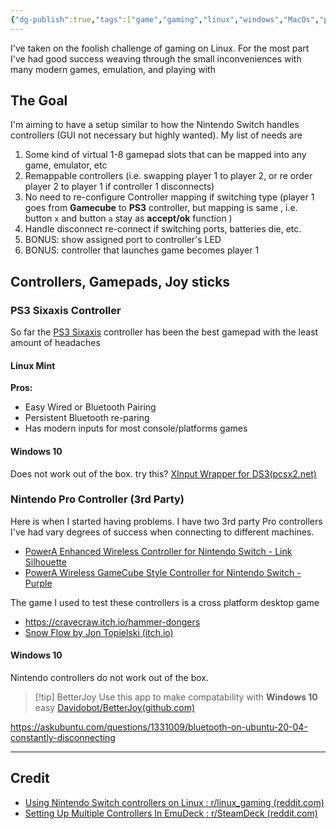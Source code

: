 ```yaml
---
{"dg-publish":true,"tags":["game","gaming","linux","windows","MacOs","playstation","nintendo"],"permalink":"/developer/emulation/Controller, Gamepad, Joypad Management/","dgPassFrontmatter":true}
---
```


I've taken on the foolish challenge of gaming on Linux. For the most part I've had good success weaving through the small inconveniences with many modern games, emulation, and playing with 

## The Goal
I'm aiming to have a setup similar to how the Nintendo Switch handles controllers (GUI not necessary but highly wanted). My list of needs are
1. Some kind of virtual 1-8 gamepad slots that can be mapped into any game, emulator, etc
2. Remappable controllers (i.e. swapping player 1 to player 2, or re order player 2 to player 1 if controller 1 disconnects)
3. No need to re-configure Controller mapping if switching type (player 1 goes from **Gamecube** to **PS3** controller, but mapping is same , i.e. button `x` and button `a` stay as **accept/ok** function  ) 
4. Handle disconnect re-connect if switching ports, batteries die, etc.
5. BONUS: show assigned port to controller's LED
6. BONUS: controller that launches game becomes player 1
## Controllers, Gamepads, Joy sticks
### PS3 Sixaxis Controller
So far the [PS3 Sixaxis](https://en.wikipedia.org/wiki/Sixaxis) controller has been the best gamepad with the least amount of headaches
#### Linux Mint
**Pros:**
- Easy Wired or Bluetooth Pairing
- Persistent Bluetooth re-paring
- Has modern inputs for most console/platforms games
#### Windows 10
Does not work out of the box. try this? [XInput Wrapper for DS3(pcsx2.net)](https://forums.pcsx2.net/Thread-XInput-Wrapper-for-DS3-and-Play-com-USB-Dual-DS2-Controller)
### Nintendo Pro Controller (3rd Party)
Here is when I started having problems. I have two 3rd party Pro controllers I've had vary degrees of success when connecting to different machines.
- [PowerA Enhanced Wireless Controller for Nintendo Switch - Link Silhouette](https://www.amazon.com/PowerA-Enhanced-Wireless-Controller-Nintendo-Switch/dp/B07GXJHRVK/ref=sr_1_2?crid=VXSSPMP7TJ8W&dib=eyJ2IjoiMSJ9.NWqzeQknrQtnCYD7csWB-nGj87YKx-UticKanPY_8GaRK2rE2zjobE6QrGkP1frhgdg986YRk0stqW2rZwrhlwKq0TW4WLFIA3DIhDNVaV4.DIWDi3sPo5gsM__yN9Cdmb3IcRXa_vmKI4Hvg35D_C8&dib_tag=se&keywords=lic+pro+controller+power+a&qid=1728673215&sprefix=lic+pro+controller+power+a%2Caps%2C75&sr=8-2)
- [PowerA Wireless GameCube Style Controller for Nintendo Switch - Purple](https://www.amazon.com/PowerA-Wireless-Controller-Nintendo-Switch-GameCube/dp/B07GXLBCC3/ref=sr_1_6?crid=3OCM9EO4T4RQN&dib=eyJ2IjoiMSJ9.gnQt7WH-UkN_1ZrbF-tXigQK6qssNN3u0b3n_NmsmNI_x4Nqnsa3o7xDS-YZTfWaFIpCPOmb23_6e-3D4SCeyA.fsFM7OGjfabkAyeZWQYcY_GPyyfiJrLCGbcm9p4AgH0&dib_tag=se&keywords=lic+pro+controller+power+a+gamecube&qid=1728673227&sprefix=lic+pro+controller+power+a+gamecube%2Caps%2C68&sr=8-6)

The game I used to test these controllers is a cross platform desktop game
- https://cravecraw.itch.io/hammer-dongers
- [Snow Flow by Jon Topielski (itch.io)](https://jontopielski.itch.io/snow-flow)
#### Windows 10
Nintendo controllers do not work out of the box. 

> [!tip] BetterJoy
> Use this app to make compatability with **Windows 10** easy [Davidobot/BetterJoy(github.com)](https://github.com/Davidobot/BetterJoy) 

https://askubuntu.com/questions/1331009/bluetooth-on-ubuntu-20-04-constantly-disconnecting

---
## Credit
- [Using Nintendo Switch controllers on Linux : r/linux_gaming (reddit.com)](https://www.reddit.com/r/linux_gaming/comments/fxwh54/using_nintendo_switch_controllers_on_linux/?sort=new)
- [Setting Up Multiple Controllers In EmuDeck : r/SteamDeck (reddit.com)](https://www.reddit.com/r/SteamDeck/comments/xm1vew/setting_up_multiple_controllers_in_emudeck/)